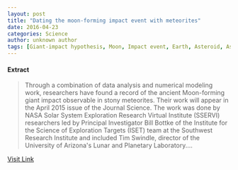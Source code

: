 ```yaml
---
layout: post
title: "Dating the moon-forming impact event with meteorites"
date: 2016-04-23
categories: Science
author: unknown author
tags: [Giant-impact hypothesis, Moon, Impact event, Earth, Asteroid, Astronomy, Meteorite, Asteroid belt, Planet, Origin of the Moon, Retrograde and prograde motion, Solar System, Mars, Planetary science, Outer space, Physical sciences, Space science, Astronomical objects]
---
```





#### Extract
>Through a combination of data analysis and numerical modeling work, researchers have found a record of the ancient Moon-forming giant impact observable in stony meteorites. Their work will appear in the April 2015 issue of the Journal Science. The work was done by NASA Solar System Exploration Research Virtual Institute (SSERVI) researchers led by Principal Investigator Bill Bottke of the Institute for the Science of Exploration Targets (ISET) team at the Southwest Research Institute and included Tim Swindle, director of the University of Arizona's Lunar and Planetary Laboratory....



[Visit Link](http://phys.org/news348409541.html)


